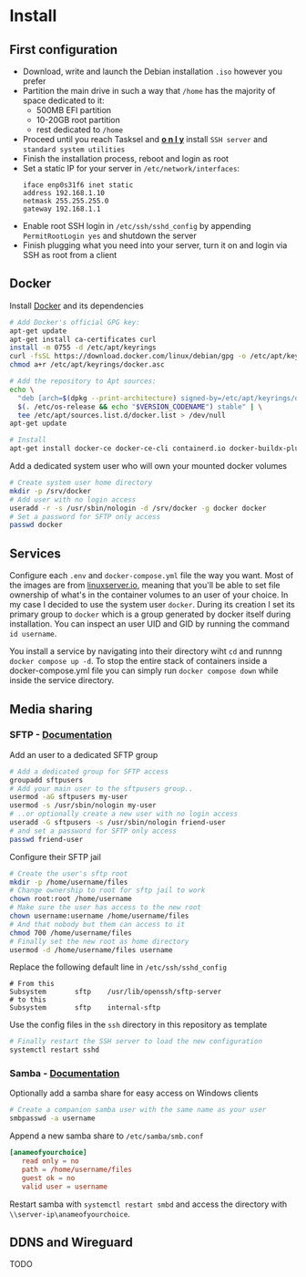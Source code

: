 # Install

## First configuration

- Download, write and launch the Debian installation `.iso` however you prefer
- Partition the main drive in such a way that `/home` has the majority of space dedicated to it:
    - 500MB EFI partition
    - 10-20GB root partition
    - rest dedicated to `/home`
- Proceed until you reach Tasksel and <ins>**o n l y**</ins> install `SSH server` and `standard system utilities`
- Finish the installation process, reboot and login as root
- Set a static IP for your server in `/etc/network/interfaces`:
    ```
    iface enp0s31f6 inet static
    address 192.168.1.10
    netmask 255.255.255.0
    gateway 192.168.1.1
    ```
- Enable root SSH login in `/etc/ssh/sshd_config` by appending `PermitRootLogin yes` and shutdown the server
- Finish plugging what you need into your server, turn it on and login via SSH as root from a client

## Docker

Install [Docker](https://docs.docker.com/engine/install/debian/#install-using-the-repository) and its dependencies

```sh
# Add Docker's official GPG key:
apt-get update
apt-get install ca-certificates curl
install -m 0755 -d /etc/apt/keyrings
curl -fsSL https://download.docker.com/linux/debian/gpg -o /etc/apt/keyrings/docker.asc
chmod a+r /etc/apt/keyrings/docker.asc

# Add the repository to Apt sources:
echo \
  "deb [arch=$(dpkg --print-architecture) signed-by=/etc/apt/keyrings/docker.asc] https://download.docker.com/linux/debian \
  $(. /etc/os-release && echo "$VERSION_CODENAME") stable" | \
  tee /etc/apt/sources.list.d/docker.list > /dev/null
apt-get update

# Install
apt-get install docker-ce docker-ce-cli containerd.io docker-buildx-plugin docker-compose-plugin
```

Add a dedicated system user who will own your mounted docker volumes

```sh
# Create system user home directory
mkdir -p /srv/docker
# Add user with no login access
useradd -r -s /usr/sbin/nologin -d /srv/docker -g docker docker
# Set a password for SFTP only access
passwd docker
```

## Services

Configure each `.env` and `docker-compose.yml` file the way you want. Most of the images are from [linuxserver.io](https://www.linuxserver.io/), meaning that you'll be able to set file ownership of what's in the container volumes to an user of your choice. In my case I decided to use the system user `docker`. During its creation I set its primary group to `docker` which is a group generated by docker itself during installation. You can inspect an user UID and GID by running the command `id username`.

You install a service by navigating into their directory wiht `cd` and runnng `docker compose up -d`. To stop the entire stack of containers inside a docker-compose.yml file you can simply run `docker compose down` while inside the service directory.

## Media sharing

### SFTP - [Documentation](https://web.archive.org/web/20241114203204/https://www.turnkeylinux.org/docs/set-up-sftp-chroot-jail)

Add an user to a dedicated SFTP group

```sh
# Add a dedicated group for SFTP access
groupadd sftpusers
# Add your main user to the sftpusers group..
usermod -aG sftpusers my-user
usermod -s /usr/sbin/nologin my-user
# ..or optionally create a new user with no login access
useradd -G sftpusers -s /usr/sbin/nologin friend-user
# and set a password for SFTP only access
passwd friend-user
```

Configure their SFTP jail

```sh
# Create the user's sftp root
mkdir -p /home/username/files
# Change ownership to root for sftp jail to work
chown root:root /home/username
# Make sure the user has access to the new root
chown username:username /home/username/files
# And that nobody but them can access to it
chmod 700 /home/username/files
# Finally set the new root as home directory
usermod -d /home/username/files username
```

Replace the following default line in `/etc/ssh/sshd_config`

```
# From this
Subsystem       sftp    /usr/lib/openssh/sftp-server
# to this
Subsystem       sftp    internal-sftp
```

Use the config files in the `ssh` directory in this repository as template

```sh
# Finally restart the SSH server to load the new configuration
systemctl restart sshd
```

### Samba - [Documentation](https://wiki.debian.org/Samba/ServerSimple)

Optionally add a samba share for easy access on Windows clients

```sh
# Create a companion samba user with the same name as your user
smbpasswd -a username
```

Append a new samba share to `/etc/samba/smb.conf`
```conf
[anameofyourchoice]
   read only = no
   path = /home/username/files
   guest ok = no
   valid user = username
```
Restart samba with `systemctl restart smbd` and access the directory with `\\server-ip\anameofyourchoice`.

## DDNS and Wireguard

TODO